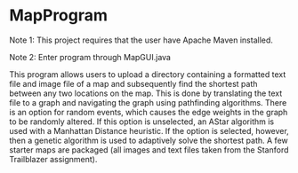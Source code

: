# MapProgram

Note 1: This project requires that the user have Apache Maven installed.

Note 2: Enter program through MapGUI.java

This program allows users to upload a directory containing a formatted text file and image file of a map and subsequently find the shortest path between any two locations on the map. This is done by translating the text file to a graph and navigating the graph using pathfinding algorithms. There is an option for random events, which causes the edge weights in the graph to be randomly altered. If this option is unselected, an AStar algorithm is used with a Manhattan Distance heuristic. If the option is selected, however, then a genetic algorithm is used to adaptively solve the shortest path. A few starter maps are packaged (all images and text files taken from the Stanford Trailblazer assignment). 
